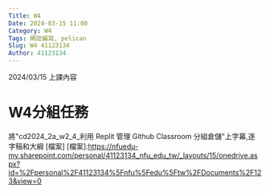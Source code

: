 ```yaml
---
Title: W4
Date: 2024-03-15 11:00
Category: W4
Tags: 網誌編寫, pelican
Slug: W4 41123134
Author: 41123134
---
```


2024/03/15 上課內容

<!-- PELICAN_END_SUMMARY -->

# W4分組任務
將"cd2024_2a_w2_4_利用 Replit 管理 Github Classroom 分組倉儲"上字幕,逐字稿和大綱
[檔案]
[檔案]:https://nfuedu-my.sharepoint.com/personal/41123134_nfu_edu_tw/_layouts/15/onedrive.aspx?id=%2Fpersonal%2F41123134%5Fnfu%5Fedu%5Ftw%2FDocuments%2F123&view=0